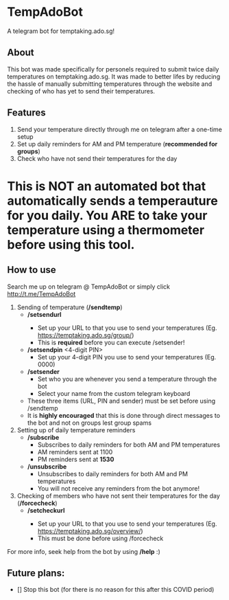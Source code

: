 # TempAdoBot
A telegram bot for temptaking.ado.sg!

## About
This bot was made specifically for personels required to submit twice daily temperatures on temptaking.ado.sg. It was made to better lifes by reducing the hassle of manually submitting temperatures through the website and checking of who has yet to send their temperatures.

## Features
1. Send your temperature directly through me on telegram after a one-time setup
2. Set up daily reminders for AM and PM temperature (**recommended for groups**)
3. Check who have not send their temperatures for the day

# This is NOT an automated bot that automatically sends a temperauture for you daily. You ARE to take your temperature using a thermometer before using this tool.

## How to use
Search me up on telegram @ TempAdoBot or simply click http://t.me/TempAdoBot

1. Sending of temperature (**__/sendtemp__**)
   - **__/setsendurl__** <URL>
     - Set up your URL to that you use to send your temperatures (Eg. https://temptaking.ado.sg/group/<unique-code>)
     - This is **required** before you can execute /setsender!
   - **__/setsendpin__** <4-digit PIN>
     - Set up your 4-digit PIN you use to send your temperatures (Eg. 0000)
   - **__/setsender__**
     - Set who you are whenever you send a temperature through the bot
     - Select your name from the custom telegram keyboard
   - These three items (URL, PIN and sender) must be set before using /sendtemp
   - It is **highly encouraged** that this is done through direct messages to the bot and not on groups lest group spams
2. Setting up of daily temperature reminders
   - **__/subscribe__**
     - Subscribes to daily reminders for both AM and PM temperatures
     - AM reminders sent at 1100
     - PM reminders sent at **__1530__**
   - **__/unsubscribe__**
     - Unsubscribes to daily reminders for both AM and PM temperatures
     - You will not receive any reminders from the bot anymore!
3. Checking of members who have not sent their temperatures for the day (**__/forcecheck__**)
   - **__/setcheckurl__** <URL>
     - Set up your URL to that you use to send your temperatures (Eg. https://temptaking.ado.sg/overview/<unique-code>)
     - This must be done before using /forcecheck

For more info, seek help from the bot by using **__/help__** :) 

## Future plans:
- [] Stop this bot (for there is no reason for this after this COVID period)